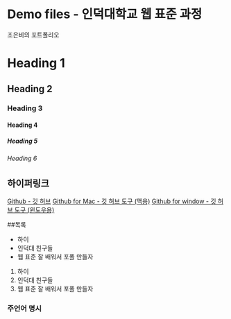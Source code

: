 Demo files - 인덕대학교 웹 표준 과정
=================

조은비의 포트폴리오

# Heading 1
## Heading 2
### Heading 3
#### Heading 4
##### Heading 5
###### Heading 6

## 하이퍼링크
[Github - 깃 허브](http://github.com)
[Github for Mac - 깃 허브 도구 (맥용)](http://mac.github.com)
[Github for window - 깃 허브 도구 (윈도우용)](http://windows.github.com)


##목록
* 하이
* 인덕대 친구들
* 웹 표준 잘 배워서 포폴 만들자

1. 하이
2. 인덕대 친구들
3. 웹 표준 잘 배워서 포폴 만들자

### 주언어 명시


